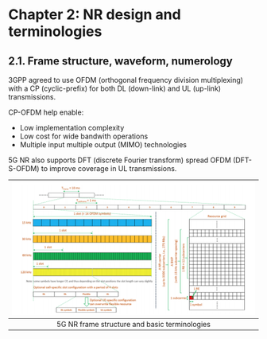 # Chapter 2: NR design and terminologies

## 2.1. Frame structure, waveform, numerology

3GPP agreed to use OFDM (orthogonal frequency division multiplexing) with a CP (cyclic-prefix) for both DL (down-link) and UL (up-link) transmissions.

CP-OFDM help enable:
- Low implementation complexity
- Low cost for wide bandwith operations
- Multiple input multiple output (MIMO) technologies

5G NR also supports DFT (discrete Fourier transform) spread OFDM (DFT-S-OFDM) to improve coverage in UL transmissions.

|![](../Imgs/Chapter2/5G%20NR%20frame%20structure%20and%20basic%20terminologies.png)|
|:-:|
|5G NR frame structure and basic terminologies|

